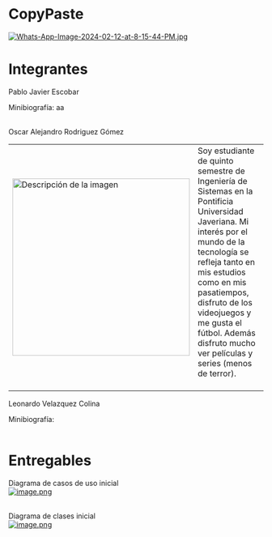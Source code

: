 # CopyPaste
[![Whats-App-Image-2024-02-12-at-8-15-44-PM.jpg](https://i.postimg.cc/59L0D3Wm/Whats-App-Image-2024-02-12-at-8-15-44-PM.jpg)](https://postimg.cc/MXZqQ1Tc)

# Integrantes
Pablo Javier Escobar <br>

Minibiografía: aa<br><br>


Oscar Alejandro Rodriguez Gómez<br>
<table>
  <tr>
    <td>
      <a href="https://postimg.cc/qzkhgtfQ">
        <img src="https://i.postimg.cc/wj1hYf83/image.png" width="350" alt="Descripción de la imagen">
      </a>
    </td>
    <td>
      Soy estudiante de quinto semestre de Ingeniería de Sistemas en la Pontificia Universidad Javeriana. Mi interés por el mundo de la tecnología se refleja tanto en mis estudios como en mis pasatiempos, disfruto de los videojuegos y me gusta el fútbol. Además disfruto mucho ver películas y series (menos de terror). <br><br>
    </td>
  </tr>
</table>


Leonardo Velazquez Colina<br>

Minibiografía: <br><br>

# Entregables
Diagrama de casos de uso inicial<br>
[![image.png](https://i.postimg.cc/7Yzgs7Kv/image.png)](https://postimg.cc/qzkhgtfQ)<br><br>


Diagrama de clases inicial<br>
[![image.png](https://i.postimg.cc/DzxsJcwG/image.png)](https://postimg.cc/McjXgVRZ)<br><br>



